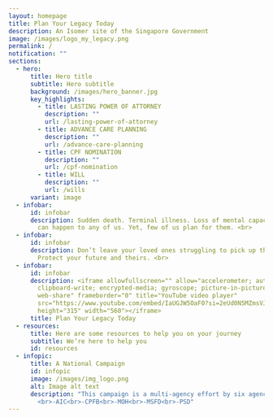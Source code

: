 ```yaml
---
layout: homepage
title: Plan Your Legacy Today
description: An Isomer site of the Singapore Government
image: /images/logo_my_legacy.png
permalink: /
notification: ""
sections:
  - hero:
      title: Hero title
      subtitle: Hero subtitle
      background: /images/hero_banner.jpg
      key_highlights:
        - title: LASTING POWER OF ATTORNEY
          description: ""
          url: /lasting-power-of-attorney
        - title: ADVANCE CARE PLANNING
          description: ""
          url: /advance-care-planning
        - title: CPF NOMINATION
          description: ""
          url: /cpf-nomination
        - title: WILL
          description: ""
          url: /wills
      variant: image
  - infobar:
      id: infobar
      description: Sudden death. Terminal illness. Loss of mental capacity. <br>These
        can happen to any of us. Yet, few of us plan for them. <br>
  - infobar:
      id: infobar
      description: Don’t leave your loved ones struggling to pick up the pieces. <br>
        Protect your future and theirs. <br>
  - infobar:
      id: infobar
      description: <iframe allowfullscreen="" allow="accelerometer; autoplay;
        clipboard-write; encrypted-media; gyroscope; picture-in-picture;
        web-share" frameborder="0" title="YouTube video player"
        src="https://www.youtube.com/embed/IaUGJW5OaF0?si=2eUd0N5MZmsVJII1"
        height="315" width="560"></iframe>
      title: Plan Your Legacy Today
  - resources:
      title: Here are some resources to help you on your journey
      subtitle: We’re here to help you
      id: resources
  - infopic:
      title: A National Campaign
      id: infopic
      image: /images/img_logo.png
      alt: Image alt text
      description: "This campaign is a multi-agency effort by six agencies:
        <br>-AIC<br>-CPFB<br>-MOH<br>-MSFD<br>-PSD"
---
```

